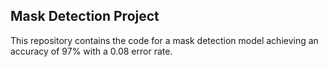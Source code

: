 ## Mask Detection Project

This repository contains the code for a mask detection model achieving an accuracy of 97% with a 0.08 error rate.
